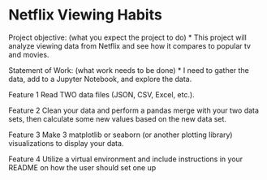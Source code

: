 # Netflix Viewing Habits

Project objective: (what you expect the project to do) *
This project will analyze viewing data from Netflix and see how it compares to popular tv and movies. 

Statement of Work:  (what work needs to be done) *
I need to gather the data, add to a Jupyter Notebook, and explore the data. 

Feature 1
Read TWO data files (JSON, CSV, Excel, etc.). 

Feature 2
Clean your data and perform a pandas merge with your two data sets, then calculate some new values based on the new data set.  

Feature 3
Make 3 matplotlib or seaborn (or another plotting library) visualizations to display your data.

Feature 4
Utilize a virtual environment and include instructions in your README on how the user should set one up

